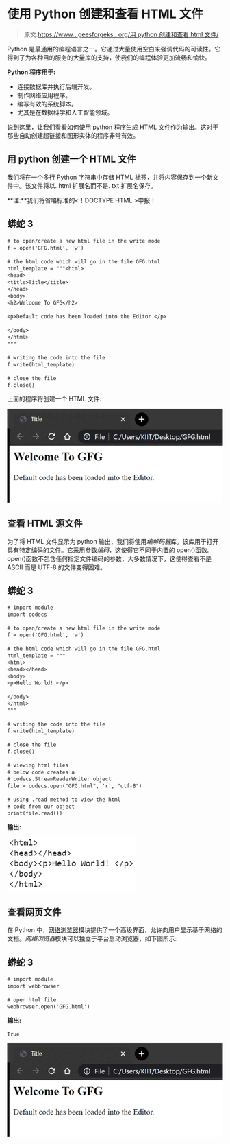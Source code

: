 # 使用 Python 创建和查看 HTML 文件

> 原文:[https://www . geesforgeks . org/用 python 创建和查看 html 文件/](https://www.geeksforgeeks.org/creating-and-viewing-html-files-with-python/)

Python 是最通用的编程语言之一。它通过大量使用空白来强调代码的可读性。它得到了为各种目的服务的大量库的支持，使我们的编程体验更加流畅和愉快。

**Python 程序用于:**

*   连接数据库并执行后端开发。
*   制作网络应用程序。
*   编写有效的系统脚本。
*   尤其是在数据科学和人工智能领域。

说到这里，让我们看看如何使用 python 程序生成 HTML 文件作为输出。这对于那些自动创建超链接和图形实体的程序非常有效。

## 用 python 创建一个 HTML 文件

我们将在一个多行 Python 字符串中存储 HTML 标签，并将内容保存到一个新文件中。该文件将以. html 扩展名而不是. txt 扩展名保存。

**注:**我们将省略标准的<！DOCTYPE HTML >申报！

## 蟒蛇 3

```
# to open/create a new html file in the write mode
f = open('GFG.html', 'w')

# the html code which will go in the file GFG.html
html_template = """<html>
<head>
<title>Title</title>
</head>
<body>
<h2>Welcome To GFG</h2>

<p>Default code has been loaded into the Editor.</p>

</body>
</html>
"""

# writing the code into the file
f.write(html_template)

# close the file
f.close()
```

上面的程序将创建一个 HTML 文件:

![](img/51b0b80e1d8e68cb6e6193a9cf1de11f.png)

## 查看 HTML 源文件

为了将 HTML 文件显示为 python 输出，我们将使用*编解码器*库。该库用于打开具有特定编码的文件。它采用参数*编码*，这使得它不同于内置的 open()函数。open()函数不包含任何指定文件编码的参数，大多数情况下，这使得查看不是 ASCII 而是 UTF-8 的文件变得困难。

## 蟒蛇 3

```
# import module
import codecs

# to open/create a new html file in the write mode
f = open('GFG.html', 'w')

# the html code which will go in the file GFG.html
html_template = """
<html>
<head></head>
<body>
<p>Hello World! </p>

</body>
</html>
"""

# writing the code into the file
f.write(html_template)

# close the file
f.close()

# viewing html files
# below code creates a 
# codecs.StreamReaderWriter object
file = codecs.open("GFG.html", 'r', "utf-8")

# using .read method to view the html 
# code from our object
print(file.read())
```

**输出:**

![](img/165d43f10f80c7a7ff99eb3984d87409.png)

## 查看网页文件

在 Python 中，[网络浏览器](https://www.geeksforgeeks.org/python-launch-a-web-browser-using-webbrowser-module/)模块提供了一个高级界面，允许向用户显示基于网络的文档。*网络浏览器*模块可以独立于平台启动浏览器，如下图所示:

## 蟒蛇 3

```
# import module
import webbrowser

# open html file
webbrowser.open('GFG.html') 
```

**输出:**

```
True
```

![](img/51b0b80e1d8e68cb6e6193a9cf1de11f.png)